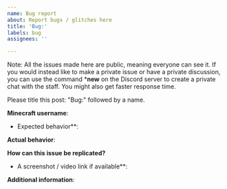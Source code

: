 ```yaml
---
name: Bug report
about: Report bugs / glitches here
title: 'Bug:'
labels: bug
assignees: ''

---
```


Note: All the issues made here are public, meaning everyone can see it.
If you would instead like to make a private issue or have a private discussion, you can use the command ***new** on the Discord server to create a private chat with the staff.
You might also get faster response time.

Please title this post: "Bug:" followed by a name.

**Minecraft username**:

* Expected behavior**:

**Actual behavior**:

**How can this issue be replicated?**

* A screenshot / video link if available**:

**Additional information**:
